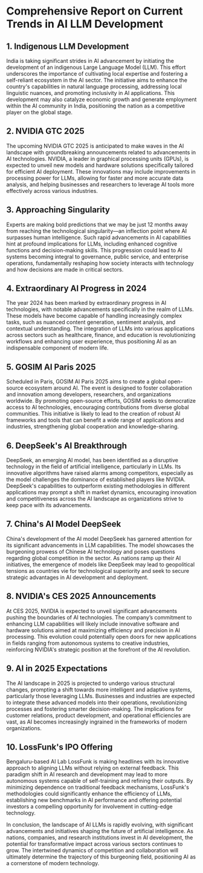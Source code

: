 # Comprehensive Report on Current Trends in AI LLM Development

## 1. Indigenous LLM Development
India is taking significant strides in AI advancement by initiating the development of an indigenous Large Language Model (LLM). This effort underscores the importance of cultivating local expertise and fostering a self-reliant ecosystem in the AI sector. The initiative aims to enhance the country's capabilities in natural language processing, addressing local linguistic nuances, and promoting inclusivity in AI applications. This development may also catalyze economic growth and generate employment within the AI community in India, positioning the nation as a competitive player on the global stage.

## 2. NVIDIA GTC 2025
The upcoming NVIDIA GTC 2025 is anticipated to make waves in the AI landscape with groundbreaking announcements related to advancements in AI technologies. NVIDIA, a leader in graphical processing units (GPUs), is expected to unveil new models and hardware solutions specifically tailored for efficient AI deployment. These innovations may include improvements in processing power for LLMs, allowing for faster and more accurate data analysis, and helping businesses and researchers to leverage AI tools more effectively across various industries.

## 3. Approaching Singularity
Experts are making bold predictions that we may be just 12 months away from reaching the technological singularity—an inflection point where AI surpasses human intelligence. Such rapid advancements in AI capabilities hint at profound implications for LLMs, including enhanced cognitive functions and decision-making skills. This progression could lead to AI systems becoming integral to governance, public service, and enterprise operations, fundamentally reshaping how society interacts with technology and how decisions are made in critical sectors.

## 4. Extraordinary AI Progress in 2024
The year 2024 has been marked by extraordinary progress in AI technologies, with notable advancements specifically in the realm of LLMs. These models have become capable of handling increasingly complex tasks, such as nuanced content generation, sentiment analysis, and contextual understanding. The integration of LLMs into various applications across sectors such as healthcare, finance, and education is revolutionizing workflows and enhancing user experience, thus positioning AI as an indispensable component of modern life.

## 5. GOSIM AI Paris 2025
Scheduled in Paris, GOSIM AI Paris 2025 aims to create a global open-source ecosystem around AI. The event is designed to foster collaboration and innovation among developers, researchers, and organizations worldwide. By promoting open-source efforts, GOSIM seeks to democratize access to AI technologies, encouraging contributions from diverse global communities. This initiative is likely to lead to the creation of robust AI frameworks and tools that can benefit a wide range of applications and industries, strengthening global cooperation and knowledge-sharing.

## 6. DeepSeek's AI Breakthrough
DeepSeek, an emerging AI model, has been identified as a disruptive technology in the field of artificial intelligence, particularly in LLMs. Its innovative algorithms have raised alarms among competitors, especially as the model challenges the dominance of established players like NVIDIA. DeepSeek's capabilities to outperform existing methodologies in different applications may prompt a shift in market dynamics, encouraging innovation and competitiveness across the AI landscape as organizations strive to keep pace with its advancements.

## 7. China's AI Model DeepSeek
China's development of the AI model DeepSeek has garnered attention for its significant advancements in LLM capabilities. The model showcases the burgeoning prowess of Chinese AI technology and poses questions regarding global competition in the sector. As nations ramp up their AI initiatives, the emergence of models like DeepSeek may lead to geopolitical tensions as countries vie for technological superiority and seek to secure strategic advantages in AI development and deployment.

## 8. NVIDIA's CES 2025 Announcements
At CES 2025, NVIDIA is expected to unveil significant advancements pushing the boundaries of AI technologies. The company’s commitment to enhancing LLM capabilities will likely include innovative software and hardware solutions aimed at maximizing efficiency and precision in AI processing. This evolution could potentially open doors for new applications in fields ranging from autonomous systems to creative industries, reinforcing NVIDIA's strategic position at the forefront of the AI revolution.

## 9. AI in 2025 Expectations
The AI landscape in 2025 is projected to undergo various structural changes, prompting a shift towards more intelligent and adaptive systems, particularly those leveraging LLMs. Businesses and industries are expected to integrate these advanced models into their operations, revolutionizing processes and fostering smarter decision-making. The implications for customer relations, product development, and operational efficiencies are vast, as AI becomes increasingly ingrained in the frameworks of modern organizations.

## 10. LossFunk's IPO Offering
Bengaluru-based AI Lab LossFunk is making headlines with its innovative approach to aligning LLMs without relying on external feedback. This paradigm shift in AI research and development may lead to more autonomous systems capable of self-training and refining their outputs. By minimizing dependence on traditional feedback mechanisms, LossFunk's methodologies could significantly enhance the efficiency of LLMs, establishing new benchmarks in AI performance and offering potential investors a compelling opportunity for involvement in cutting-edge technology.

In conclusion, the landscape of AI LLMs is rapidly evolving, with significant advancements and initiatives shaping the future of artificial intelligence. As nations, companies, and research institutions invest in AI development, the potential for transformative impact across various sectors continues to grow. The intertwined dynamics of competition and collaboration will ultimately determine the trajectory of this burgeoning field, positioning AI as a cornerstone of modern technology.